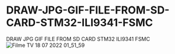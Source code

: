 # DRAW-JPG-GIF-FILE-FROM-SD-CARD-STM32-ILI9341-FSMC
DRAW JPG GIF FILE FROM SD CARD STM32 ILI9341 FSMC
![Filme   TV 18 07 2022 01_51_59](https://user-images.githubusercontent.com/31142397/196008393-a6ba62c2-fe69-42cd-ae67-5212685dda9f.jpg)
